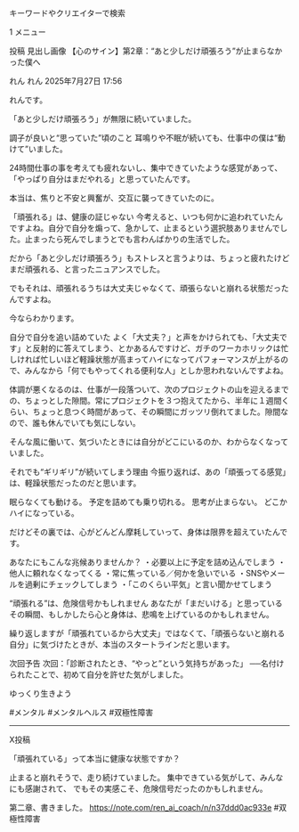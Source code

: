 キーワードやクリエイターで検索


1
メニュー

 投稿
見出し画像
【心のサイン】第2章：“あと少しだけ頑張ろう”が止まらなかった僕へ

れん
れん
2025年7月27日 17:56

れんです。

「あと少しだけ頑張ろう」が無限に続いていました。

調子が良いと“思っていた”頃のこと
耳鳴りや不眠が続いても、仕事中の僕は“動けて”いました。

24時間仕事の事を考えても疲れないし、集中できていたような感覚があって、「やっぱり自分はまだやれる」と思っていたんです。

本当は、焦りと不安と興奮が、交互に襲ってきていたのに。

「頑張れる」は、健康の証じゃない
今考えると、いつも何かに追われていたんですよね。自分で自分を煽って、急かして、止まるという選択肢ありませんでした。止まったら死んでしまうとでも言わんばかりの生活でした。

だから「あと少しだけ頑張ろう」もストレスと言うよりは、ちょっと疲れたけどまだ頑張れる、と言ったニュアンスでした。

でもそれは、頑張れるうちは大丈夫じゃなくて、頑張らないと崩れる状態だったんですよね。

今ならわかります。

自分で自分を追い詰めていた
よく「大丈夫？」と声をかけられても、「大丈夫です」と反射的に答えてしまう、とかあるんですけど、ガチのワーカホリックは忙しければ忙しいほど軽躁状態が高まってハイになってパフォーマンスが上がるので、みんなから「何でもやってくれる便利な人」としか思われないんですよね。

体調が悪くなるのは、仕事が一段落ついて、次のプロジェクトの山を迎えるまでの、ちょっとした隙間。常にプロジェクトを３つ抱えてたから、半年に１週間くらい、ちょっと息つく時間があって、その瞬間にガッツリ倒れてました。隙間なので、誰も休んでいても気にしない。

そんな風に働いて、気づいたときには自分がどこにいるのか、わからなくなっていました。

それでも“ギリギリ”が続いてしまう理由
今振り返れば、あの「頑張ってる感覚」は、軽躁状態だったのだと思います。

眠らなくても動ける。
予定を詰めても乗り切れる。
思考が止まらない。
どこかハイになっている。

だけどその裏では、心がどんどん摩耗していって、身体は限界を超えていたんです。

あなたにもこんな兆候ありませんか？
・必要以上に予定を詰め込んでしまう
・他人に頼れなくなってくる
・常に焦っている／何かを急いでいる
・SNSやメールを過剰にチェックしてしまう
・「このくらい平気」と言い聞かせてしまう

“頑張れる”は、危険信号かもしれません
あなたが「まだいける」と思っているその瞬間、もしかしたら心と身体は、悲鳴を上げているのかもしれません。

繰り返しますが「頑張れているから大丈夫」ではなくて、「頑張らないと崩れる自分」に気づけたときが、本当のスタートラインだと思います。

次回予告
次回：「診断されたとき、“やっと”という気持ちがあった」
──名付けられたことで、初めて自分を許せた気がしました。

ゆっくり生きよう

#メンタル
#メンタルヘルス
#双極性障害

---

X投稿

「頑張れている」って本当に健康な状態ですか？

止まると崩れそうで、走り続けていました。
集中できている気がして、みんなにも感謝されて、
でもその実感こそ、危険信号だったのかもしれません。

第二章、書きました。
https://note.com/ren_ai_coach/n/n37ddd0ac933e
#双極性障害 


